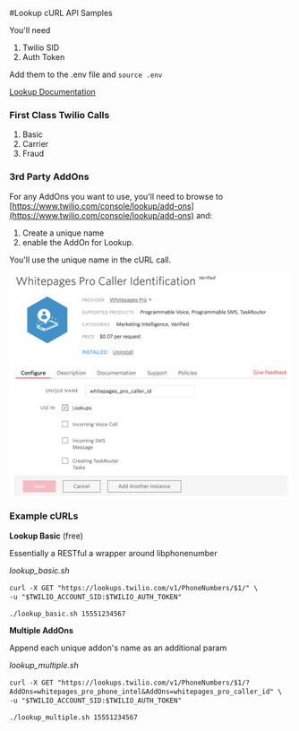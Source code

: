 #Lookup cURL API Samples

You'll need
1. Twilio SID
2. Auth Token

Add them to the .env file and 
`source .env`

[Lookup Documentation](https://www.twilio.com/docs/lookup)

### First Class Twilio Calls
1. Basic
1. Carrier
1. Fraud

### 3rd Party AddOns
For any AddOns you want to use, you'll need to browse to [https://www.twilio.com/console/lookup/add-ons](https://www.twilio.com/console/lookup/add-ons) and:
1. Create a unique name
1. enable the AddOn for Lookup.  

You'll use the unique name in the cURL call.

![AddOn Setup](https://raw.githubusercontent.com/AuthySE/Lookup-API-Samples/master/enable_add_on.png)


### Example cURLs

**Lookup Basic** (free)

Essentially a RESTful a wrapper around libphonenumber

_lookup_basic.sh_
```
curl -X GET "https://lookups.twilio.com/v1/PhoneNumbers/$1/" \
-u "$TWILIO_ACCOUNT_SID:$TWILIO_AUTH_TOKEN"
```

```
./lookup_basic.sh 15551234567
```

**Multiple AddOns**

Append each unique addon's name as an additional param

_lookup_multiple.sh_
```
curl -X GET "https://lookups.twilio.com/v1/PhoneNumbers/$1/?AddOns=whitepages_pro_phone_intel&AddOns=whitepages_pro_caller_id" \
-u "$TWILIO_ACCOUNT_SID:$TWILIO_AUTH_TOKEN"
```

```
./lookup_multiple.sh 15551234567
```